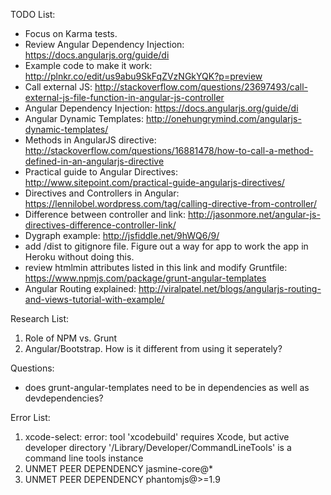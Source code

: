 TODO List:
- Focus on Karma tests.
- Review Angular Dependency Injection: https://docs.angularjs.org/guide/di
- Example code to make it work: http://plnkr.co/edit/us9abu9SkFqZVzNGkYQK?p=preview
- Call external JS: http://stackoverflow.com/questions/23697493/call-external-js-file-function-in-angular-js-controller
- Angular Dependency Injection: https://docs.angularjs.org/guide/di
- Angular Dynamic Templates: http://onehungrymind.com/angularjs-dynamic-templates/
- Methods in AngularJS directive: http://stackoverflow.com/questions/16881478/how-to-call-a-method-defined-in-an-angularjs-directive
- Practical guide to Angular Directives: http://www.sitepoint.com/practical-guide-angularjs-directives/
- Directives and Controllers in Angular: https://lennilobel.wordpress.com/tag/calling-directive-from-controller/
- Difference between controller and link: http://jasonmore.net/angular-js-directives-difference-controller-link/
- Dygraph example: http://jsfiddle.net/9hWQ6/9/
- add /dist to gitignore file. Figure out a way for app to work the app in Heroku without doing this.
- review htmlmin attributes listed in this link and modify Gruntfile: https://www.npmjs.com/package/grunt-angular-templates
- Angular Routing explained: http://viralpatel.net/blogs/angularjs-routing-and-views-tutorial-with-example/


Research List:
1. Role of NPM vs. Grunt
2. Angular/Bootstrap. How is it different from using it seperately?


Questions:
- does grunt-angular-templates need to be in dependencies as well as devdependencies?


Error List:
1. xcode-select: error: tool 'xcodebuild' requires Xcode, but active developer directory '/Library/Developer/CommandLineTools' is a command line tools instance
2. UNMET PEER DEPENDENCY jasmine-core@*
3. UNMET PEER DEPENDENCY phantomjs@>=1.9
